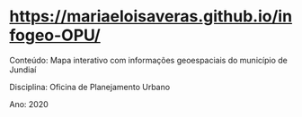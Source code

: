 # https://mariaeloisaveras.github.io/infogeo-OPU/
Conteúdo: Mapa interativo com informações geoespaciais do município de Jundiaí

Disciplina: Oficina de Planejamento Urbano

Ano: 2020
